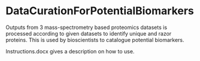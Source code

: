 # DataCurationForPotentialBiomarkers
Outputs from 3 mass-spectrometry based proteomics datasets is processed according to given datasets to identify unique and razor proteins. This is used by bioscientists to catalogue potential biomarkers.

Instructions.docx gives a description on how to use.
